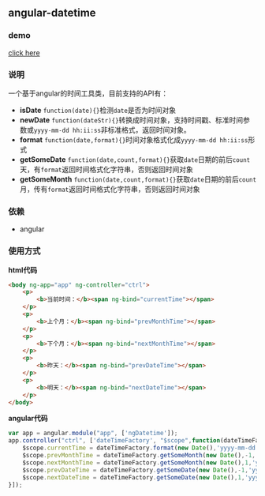 ## angular-datetime

### demo
[click here](https://techjs.cn/demo/angular-components/angular-datetime/)

### 说明
一个基于angular的时间工具类，目前支持的API有：  

- **isDate** `function(date){}`检测`date`是否为时间对象
- **newDate** `function(dateStr){}`转换成时间对象，支持时间戳、标准时间参数或`yyyy-mm-dd hh:ii:ss`非标准格式，返回时间对象。
- **format** `function(date,format){}`时间对象格式化成`yyyy-mm-dd hh:ii:ss`形式
- **getSomeDate** `function(date,count,format){}`获取`date`日期的前后`count`天，有`format`返回时间格式化字符串，否则返回时间对象
- **getSomeMonth** `function(date,count,format){}`获取`date`日期的前后`count`月，传有`format`返回时间格式化字符串，否则返回时间对象

### 依赖
- angular

### 使用方式  
**html代码**  
```html
<body ng-app="app" ng-controller="ctrl">
    <p>
    	<b>当前时间：</b><span ng-bind="currentTime"></span>
    </p>
    <p>
    	<b>上个月：</b><span ng-bind="prevMonthTime"></span>
    </p>
    <p>
    	<b>下个月：</b><span ng-bind="nextMonthTime"></span>
    </p>
    <p>
    	<b>昨天：</b><span ng-bind="prevDateTime"></span>
    </p>
    <p>
    	<b>明天：</b><span ng-bind="nextDateTime"></span>
    </p>
</body>
```

**angular代码**  
```javascript
var app = angular.module("app", ['ngDatetime']);
app.controller("ctrl", ['dateTimeFactory', "$scope",function(dateTimeFactory,$scope) {
	$scope.currentTime = dateTimeFactory.format(new Date(),'yyyy-mm-dd');
	$scope.prevMonthTime = dateTimeFactory.getSomeMonth(new Date(),-1,'yyyy-mm-dd');
	$scope.nextMonthTime = dateTimeFactory.getSomeMonth(new Date(),1,'yyyy-mm-dd');
	$scope.prevDateTime = dateTimeFactory.getSomeDate(new Date(),-1,'yyyy-mm-dd');
	$scope.nextDateTime = dateTimeFactory.getSomeDate(new Date(),1,'yyyy-mm-dd');
}]);
```